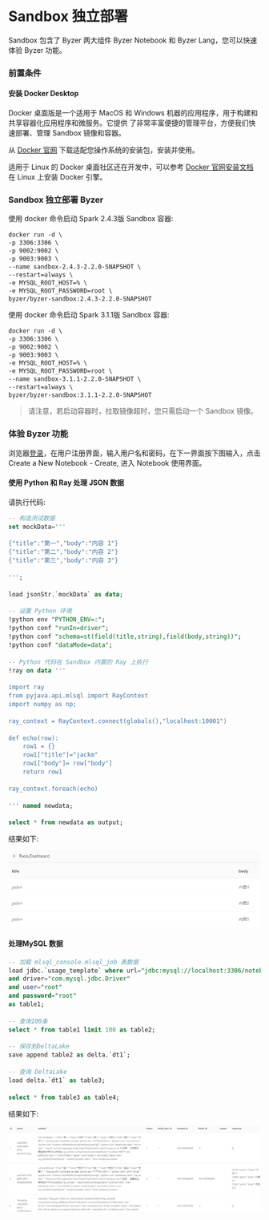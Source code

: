 # Sandbox 独立部署

Sandbox 包含了 Byzer 两大组件 Byzer Notebook 和 Byzer Lang，您可以快速体验 Byzer 功能。

### 前置条件

#### 安装 Docker Desktop

Docker 桌面版是一个适用于 MacOS 和 Windows 机器的应用程序，用于构建和共享容器化应用程序和微服务。它提供
了非常丰富便捷的管理平台，方便我们快速部署、管理 Sandbox 镜像和容器。

从 [Docker 官网](https://www.docker.com/products/docker-desktop) 下载适配您操作系统的安装包，安装并使用。

适用于 Linux 的 Docker 桌面社区还在开发中，可以参考 [Docker 官网安装文档](https://docs.docker.com/engine/install/ubuntu/)
在 Linux 上安装 Docker 引擎。

### Sandbox 独立部署 Byzer

使用 docker 命令启动 Spark 2.4.3版 Sandbox 容器:

```shell
docker run -d \
-p 3306:3306 \
-p 9002:9002 \
-p 9003:9003 \
--name sandbox-2.4.3-2.2.0-SNAPSHOT \
--restart=always \
-e MYSQL_ROOT_HOST=% \
-e MYSQL_ROOT_PASSWORD=root \
byzer/byzer-sandbox:2.4.3-2.2.0-SNAPSHOT
```

使用 docker 命令启动 Spark 3.1.1版 Sandbox 容器:

```shell
docker run -d \
-p 3306:3306 \
-p 9002:9002 \
-p 9003:9003 \
-e MYSQL_ROOT_HOST=% \
-e MYSQL_ROOT_PASSWORD=root \
--name sandbox-3.1.1-2.2.0-SNAPSHOT \
--restart=always \
byzer/byzer-sandbox:3.1.1-2.2.0-SNAPSHOT
```

> 请注意，若启动容器时，拉取镜像超时，您只需启动一个 Sandbox 镜像。


### 体验 Byzer 功能

浏览器[登录](http://localhost:9002)，在用户注册界面，输入用户名和密码，在下一界面按下图输入，点击 Create a New Notebook - Create, 进入 Notebook 使用界面。
 
#### 使用 Python 和 Ray 处理 JSON 数据

请执行代码:

```sql
-- 构造测试数据
set mockData='''

{"title":"第一","body":"内容 1"}
{"title":"第二","body":"内容 2"}
{"title":"第三","body":"内容 3"}

''';

load jsonStr.`mockData` as data;

-- 设置 Python 环境 
!python env "PYTHON_ENV=:";
!python conf "runIn=driver";
!python conf "schema=st(field(title,string),field(body,string))";
!python conf "dataMode=data";

-- Python 代码在 Sandbox 内置的 Ray 上执行
!ray on data '''

import ray
from pyjava.api.mlsql import RayContext
import numpy as np;

ray_context = RayContext.connect(globals(),"localhost:10001")

def echo(row):
    row1 = {}
    row1["title"]="jackm"
    row1["body"]= row["body"]
    return row1

ray_context.foreach(echo)

''' named newdata;

select * from newdata as output;
``` 

结果如下:

  <img src="/byzer-lang/zh-cn/installation/containerized_deployment/images/python-ray-result.PNG" alt="Python-Ray 结果"/>

#### 处理MySQL 数据

 ```sql
-- 加载 mlsql_console.mlsql_job 表数据
load jdbc.`usage_template` where url="jdbc:mysql://localhost:3306/notebook?characterEncoding=utf8&zeroDateTimeBehavior=convertToNull&tinyInt1isBit=false"
 and driver="com.mysql.jdbc.Driver"
 and user="root"
 and password="root"
 as table1;
 
-- 查询100条
select * from table1 limit 100 as table2;

-- 保存到DeltaLake
save append table2 as delta.`dt1`;

-- 查询 DeltaLake 
load delta.`dt1` as table3;
 
select * from table3 as table4;
 ```

结果如下:

  <img src="/byzer-lang/zh-cn/installation/containerized_deployment/images/mysql-deltalake.PNG" alt="MySQL-deltalake"/>